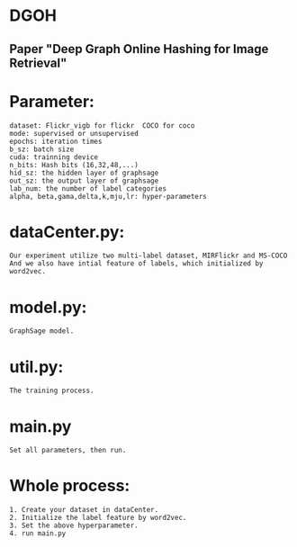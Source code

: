 # DGOH
## Paper "Deep Graph Online Hashing for Image Retrieval"

# Parameter:
    dataset: Flickr_vigb for flickr  COCO for coco
    mode: supervised or unsupervised
    epochs: iteration times
    b_sz: batch size
    cuda: trainning device
    n_bits: Hash bits (16,32,48,...)
    hid_sz: the hidden layer of graphsage
    out_sz: the output layer of graphsage
    lab_num: the number of label categories
    alpha, beta,gama,delta,k,mju,lr: hyper-parameters

# dataCenter.py:
    Our experiment utilize two multi-label dataset, MIRFlickr and MS-COCO
    And we also have intial feature of labels, which initialized by word2vec.

# model.py:
    GraphSage model.

# util.py:
    The training process.

# main.py
    Set all parameters, then run.

# Whole process:
    1. Create your dataset in dataCenter.
    2. Initialize the label feature by word2vec.
    3. Set the above hyperparameter.
    4. run main.py

